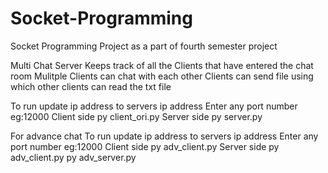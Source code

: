 # Socket-Programming
Socket Programming Project as a part of fourth semester project


Multi Chat
Server Keeps track of all the Clients that have entered the chat room
Mulitple Clients can chat with each other
Clients can send file  using which other clients can read the txt file

To run
update ip address to servers ip address
Enter any port number eg:12000
Client side
py client_ori.py
Server side
py server.py

For advance chat
To run
update ip address to servers ip address
Enter any port number eg:12000
Client side
py adv_client.py
Server side
py adv_client.py
py adv_server.py


